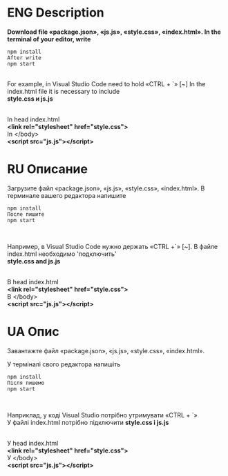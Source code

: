 
# ENG Description

<p style='font-weight:bold;'>
    Download file «package.json», «js.js», «style.css», «index.html».
In the terminal of your editor, write <br>
    
    npm install 
    After write
    npm start
<br>
For example, in Visual Studio Code need to hold «CTRL + `» [~]
In the index.html file it is necessary to include  <br>
<b>style.css и js.js</b>
  </p>
<br>
In head index.html <br>
<b>&lt;link rel="stylesheet" href="style.css"&gt;</b> <br>
In &lt;/body&gt;<br>
<b>&lt;script src="js.js"&gt;&lt;/script&gt;</b>

# RU Описание
<p style='font-weight:bold;'>

Загрузите файл «package.json», «js.js», «style.css», «index.html». 
В терминале вашего редактора напишите <br>
    
    npm install 
    После пишите
    npm start
<br>

Например, в Visual Studio Code нужно держать «CTRL +`» [~]. 
В файле index.html необходимо 'подключить' <br>
<b>style.css and js.js</b>
</b>
</p>
<br>
В head index.html<br>
<b>&lt;link rel="stylesheet" href="style.css"&gt;</b> <br>
В &lt;/body&gt;<br>
<b>&lt;script src="js.js"&gt;&lt;/script&gt;</b>

# UA Опис
<p style='font-weight:bold;'>

  Завантажте файл «package.json», «js.js», «style.css», «index.html». 

У терміналі свого редактора напишіть <br>
    
    npm install 
    Після пишемо
    npm start
<br>

Наприклад, у коді Visual Studio потрібно утримувати «CTRL + `» <br>
У файлі index.html потрібно підключити 
<b>style.css i js.js</b>
  </b>
</p>
<br>
У head index.html<br>
<b>&lt;link rel="stylesheet" href="style.css"&gt;</b> <br>
У &lt;/body&gt;<br>
<b>&lt;script src="js.js"&gt;&lt;/script&gt;</b>
